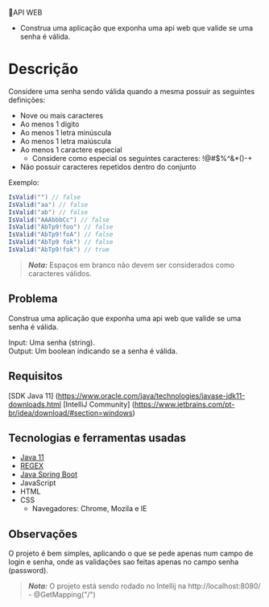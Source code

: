 🔐API WEB
- Construa uma aplicação que exponha uma api web que valide se uma senha é válida.


# Descrição
Considere uma senha sendo válida quando a mesma possuir as seguintes definições:

- Nove ou mais caracteres
- Ao menos 1 dígito
- Ao menos 1 letra minúscula
- Ao menos 1 letra maiúscula
- Ao menos 1 caractere especial
    - Considere como especial os seguintes caracteres: !@#$%^&*()-+
- Não possuir caracteres repetidos dentro do conjunto

Exemplo:

```c#
IsValid("") // false  
IsValid("aa") // false  
IsValid("ab") // false  
IsValid("AAAbbbCc") // false  
IsValid("AbTp9!foo") // false  
IsValid("AbTp9!foA") // false
IsValid("AbTp9 fok") // false
IsValid("AbTp9!fok") // true
```
> **_Nota:_**  Espaços em branco não devem ser considerados como caracteres válidos.

## Problema

Construa uma aplicação que exponha uma api web que valide se uma senha é válida.

Input: Uma senha (string).  
Output: Um boolean indicando se a senha é válida.


## Requisitos

[SDK Java 11] (https://www.oracle.com/java/technologies/javase-jdk11-downloads.html
[IntelliJ Community] (https://www.jetbrains.com/pt-br/idea/download/#section=windows)


## Tecnologias e ferramentas usadas
- [Java 11](https://www.oracle.com/java/technologies/javase-jdk11-downloads.html)
- [REGEX](https://regexr.com)
- [Java Spring Boot](https://spring.io/projects/spring-boot)
- JavaScript
- HTML
- CSS
  - Navegadores: Chrome, Mozila e IE


## Observações

O projeto é bem simples, aplicando o que se pede apenas num campo de login e senha, onde as validações sao feitas apenas no campo senha (password).

> **_Nota:_**  O projeto está sendo rodado no Intellij na http://localhost:8080/ - @GetMapping("/")
